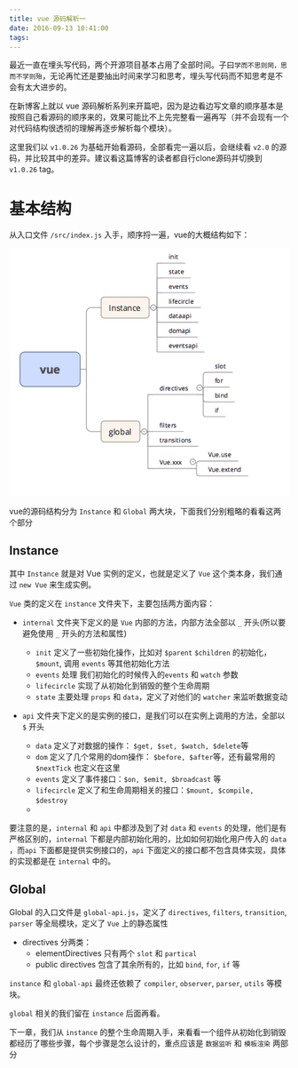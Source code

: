 ```yaml
---
title: vue 源码解析一
date: 2016-09-13 10:41:00
tags:
---
```


最近一直在埋头写代码，两个开源项目基本占用了全部时间。子曰`学而不思则罔，思而不学则殆`，无论再忙还是要抽出时间来学习和思考，埋头写代码而不知思考是不会有太大进步的。

在新博客上就以 vue 源码解析系列来开篇吧，因为是边看边写文章的顺序基本是按照自己看源码的顺序来的，效果可能比不上先完整看一遍再写（并不会现有一个对代码结构很透彻的理解再逐步解析每个模块）。

这里我们以 `v1.0.26` 为基础开始看源码，全部看完一遍以后，会继续看 `v2.0` 的源码，并比较其中的差异。建议看这篇博客的读者都自行clone源码并切换到 `v1.0.26` tag。

# 基本结构

从入口文件 `/src/index.js` 入手，顺序捋一遍，vue的大概结构如下：

![vue-structure](./images/vue-structure.png)

vue的源码结构分为 `Instance` 和 `Global` 两大块，下面我们分别粗略的看看这两个部分

## Instance

其中 `Instance` 就是对 Vue 实例的定义，也就是定义了 `Vue` 这个类本身，我们通过 `new Vue` 来生成实例。

`Vue` 类的定义在 `instance` 文件夹下，主要包括两方面内容：

- `internal` 文件夹下定义的是 `Vue` 内部的方法，内部方法全部以 `_` 开头(所以要避免使用 `_` 开头的方法和属性)
  - `init` 定义了一些初始化操作，比如对 `$parent` `$children` 的初始化，`$mount`, 调用 `events` 等其他初始化方法
  - `events` 处理 我们初始化的时候传入的`events` 和 `watch` 参数
  - `lifecircle` 实现了从初始化到销毁的整个生命周期
  - `state` 主要处理 `props` 和 `data`，定义了对他们的 `watcher` 来监听数据变动

- `api` 文件夹下定义的是实例的接口，是我们可以在实例上调用的方法，全部以 `$` 开头
  - `data` 定义了对数据的操作： `$get, $set, $watch, $delete`等
  - `dom` 定义了几个常用的dom操作： `$before, $after`等，还有最常用的 `$nextTick` 也定义在这里
  - `events` 定义了事件接口：`$on, $emit, $broadcast` 等
  - `lifecircle` 定义了和生命周期相关的接口：`$mount, $compile, $destroy`
  -

要注意的是，`internal` 和 `api` 中都涉及到了对 `data` 和 `events` 的处理，他们是有严格区别的，`internal` 下都是内部初始化用的，比如如何初始化用户传入的 `data` ，而`api` 下面都是提供实例接口的，`api` 下面定义的接口都不包含具体实现，具体的实现都是在 `internal` 中的。


## Global

Global 的入口文件是 `global-api.js`，定义了 `directives`, `filters`, `transition`, `parser` 等全局模块，定义了 `Vue` 上的静态属性

- directives 分两类：
  - elementDirectives 只有两个 `slot` 和 `partical`
  - public directives 包含了其余所有的，比如 `bind`, `for`, `if` 等

`instance` 和 `global-api` 最终还依赖了 `compiler`, `observer`, `parser`, `utils` 等模块。

`global` 相关的我们留在 `instance` 后面再看。

下一章，我们从 `instance` 的整个生命周期入手，来看看一个组件从初始化到销毁都经历了哪些步骤，每个步骤是怎么设计的，重点应该是 `数据监听` 和 `模板渲染` 两部分
